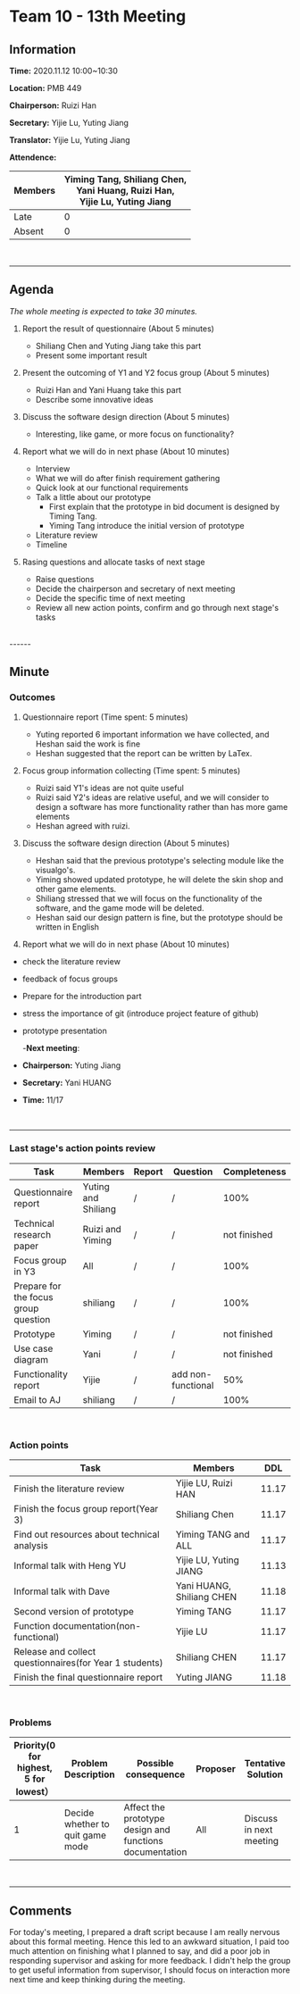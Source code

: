 # Team 10 - 13th Meeting 

## Information

**Time:** 2020.11.12 10:00~10:30

**Location:** PMB 449

**Chairperson:** Ruizi Han

**Secretary:** Yijie Lu, Yuting Jiang

**Translator:** Yijie Lu, Yuting Jiang

**Attendence:**

| **Members** | **Yiming Tang, Shiliang Chen, <br>Yani Huang, Ruizi Han, <br>Yijie Lu, Yuting Jiang** |
| ----------- | ------------------------------------------------------------ |
| Late        | 0                                                            |
| Absent      | 0                                                            |



<br>

------

## Agenda

*The whole meeting is expected to take 30 minutes.*

1. Report the result of questionnaire (About 5 minutes)

   - Shiliang Chen and Yuting Jiang take this part
   - Present some important result
2. Present the outcoming of Y1 and Y2 focus group (About 5 minutes)

   - Ruizi Han and Yani Huang take this part
   - Describe some innovative ideas
3. Discuss the software design direction (About 5 minutes)

   - Interesting, like game, or more focus on functionality?
4. Report what we will do in next phase (About 10 minutes)
   - Interview
   - What we will do after finish requirement gathering
   - Quick look at our functional requirements
   - Talk a little about our prototype
     - First explain that the prototype in bid document is designed by Timing Tang.
     - Yiming Tang introduce the initial version of prototype
   - Literature review
   - Timeline
5. Rasing questions and allocate tasks of next stage

   - Raise questions
   - Decide the chairperson and secretary of next meeting
   - Decide the specific time of next meeting
   - Review all new action points, confirm and go through next stage's tasks

<br>
------

## Minute



### Outcomes



1. Questionnaire report (Time spent: 5 minutes)
  
	- Yuting reported 6 important information we have collected, and Heshan said the work is fine
	- Heshan suggested that the report can be written by LaTex.
	
2. Focus group information collecting (Time spent: 5 minutes)
   - Ruizi said Y1's ideas are not quite useful
	- Ruizi said Y2's ideas are relative useful, and we will consider to design a software has more functionality rather than has more game elements
   - Heshan agreed with ruizi.
   
3. Discuss the software design direction (About 5 minutes)
	-  Heshan said that the previous prototype's selecting module like the visualgo's.
   - Yiming showed updated prototype, he will delete the skin shop and other game elements.
   - Shiliang stressed that we will focus on the functionality of the software, and the game mode will be deleted.
   - Heshan said our design pattern is fine, but the prototype should be written in English
   
4. Report what we will do in next phase (About 10 minutes)

  - check the literature review

  - feedback of focus groups

  - Prepare for the introduction part

  - stress the importance of git (introduce project feature of github)

  - prototype presentation

    -**Next meeting**:

  - **Chairperson:** Yuting Jiang
  - **Secretary:** Yani HUANG
  - **Time:** 11/17


<br>

-------


### Last stage's action points review

| **Task** | **Members** | **Report** | **Question** | **Completeness** |
| -------- | --------- | -------- | -------- | ---------- |
|Questionnaire report|Yuting and Shiliang|/|/|100%|
|Technical research paper|Ruizi and Yiming|/|/|not finished|
|Focus group in Y3|All|/|/|100%|
|Prepare for the focus group question|shiliang|/|/|100%|
|Prototype|Yiming|/|/|not finished|
|Use case diagram|Yani|/|/|not finished|
|Functionality report|Yijie|/|add non-functional|50%|
|Email to AJ|shiliang|/|/|100%|

<br>

### Action points

| **Task** | **Members** | **DDL** |
| -------- | ---------- | ------- |
| Finish the literature review | Yijie LU, Ruizi HAN | 11.17 |
| Finish the focus group report(Year 3) | Shiliang Chen | 11.17 |
| Find out resources about technical analysis | Yiming TANG and ALL | 11.17   |
| Informal talk with Heng YU | Yijie LU, Yuting JIANG | 11.13 |
| Informal talk with Dave | Yani HUANG, Shiliang CHEN | 11.18 |
| Second version of prototype | Yiming TANG | 11.17 |
| Function documentation(non-functional) | Yijie LU | 11.17 |
| Release and collect questionnaires(for Year 1 students) | Shiliang CHEN | 11.17 |
| Finish the final questionnaire report | Yuting JIANG | 11.18 |

<br>

### Problems

| **Priority(0 for highest, 5 for lowest）** | **Problem Description** | **Possible consequence** | **Proposer** | **Tentative Solution** | **Expected completion time** |
| ------------------------------------------ | ----------------------- | ------------------------ | ------------ | ---------------------- | ---------------------------- |
| 1 | Decide whether to quit game mode| Affect the prototype design and functions documentation | All | Discuss in next meeting| / |


<br>

-------

## Comments

For today's meeting, I prepared a draft script because I am really nervous about this formal meeting. Hence this  led to an awkward situation, I paid too much attention on finishing what I planned to say, and did a poor job in responding supervisor and asking for more feedback. I didn't help the group to get useful information from supervisor, I should focus on interaction more next time and keep thinking during the meeting.




